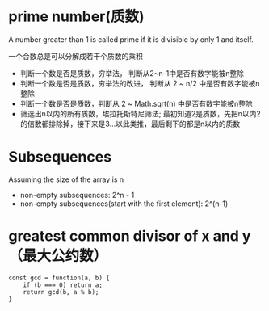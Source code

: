 # prime number(质数)
A number greater than 1 is called prime if it is divisible by only 1 and itself.

一个合数总是可以分解成若干个质数的乘积
* 判断一个数是否是质数，穷举法， 判断从2~n-1中是否有数字能被n整除
* 判断一个数是否是质数，穷举法的改进， 判断从 2 ~ n/2 中是否有数字能被n整除
* 判断一个数是否是质数，判断从 2 ~ Math.sqrt(n) 中是否有数字能被n整除
* 筛选出n以内的所有质数，埃拉托斯特尼筛法; 最初知道2是质数，先把n以内2的倍数都排除掉，接下来是3...以此类推，最后剩下的都是n以内的质数

# Subsequences

Assuming the size of the array is n
* non-empty subsequences: 2^n - 1
* non-empty subsequences(start with the first element): 2^(n-1)

# greatest common divisor of x and y（最大公约数）

```
const gcd = function(a, b) {
    if (b === 0) return a;
    return gcd(b, a % b);
}
```